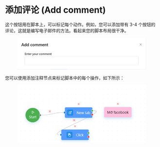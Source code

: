 # 添加评论 (Add comment)

这个按钮用在脚本上，可以标记每个动作。例如，您可以添加带有 3-4 个按钮的评论，这就是编写电子邮件的方法。看起来您的脚本布局很干净。

<figure><img src="../../.gitbook/assets/image (119).png" alt=""><figcaption></figcaption></figure>

您可以使用添加注释节点来标记脚本中的每个操作，如下所示：

<figure><img src="../../.gitbook/assets/image (120).png" alt=""><figcaption></figcaption></figure>
